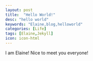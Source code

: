 ```yaml
---
layout: post
title:  "Hello World!"
desc: "hello world"
keywords: "Elaine,blog,helloworld"
categories: [Life]
tags: [Elaine,Jekyll]
icon: icon-html
---
```


I am Elaine! Nice to meet you everyone!
